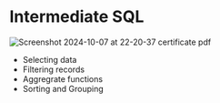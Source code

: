 # Intermediate SQL
![Screenshot 2024-10-07 at 22-20-37 certificate pdf](https://github.com/user-attachments/assets/a909a9a0-e00d-447e-abe8-8ffc3a3a711b)

*  Selecting data
*  Filtering records
*  Aggregrate functions
*  Sorting and Grouping
